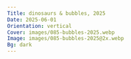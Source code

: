 ```yaml
---
Title: dinosaurs & bubbles, 2025
Date: 2025-06-01
Orientation: vertical
Cover: images/085-bubbles-2025.webp
Image: images/085-bubbles-2025@2x.webp
Bg: dark
---
```

